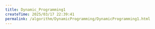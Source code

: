 ```yaml
---
title: Dynamic_Programming1
createTime: 2025/03/17 22:39:41
permalink: /algorithm/DynamicProgramming/DynamicProgramming1.html
---
```

